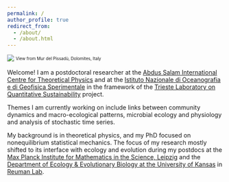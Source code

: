 ```yaml
---
permalink: /
author_profile: true
redirect_from: 
  - /about/
  - /about.html
---
```


![](/images/MurDePissadùTop-cut.jpg)
<sup><sub>View from Mur del Pissadù, Dolomites, Italy</sub></sup>

Welcome! I am a postdoctoral researcher at the [Abdus Salam International Centre for Theoretical Physics](https://www.ictp.it/) and at the [Istituto Nazionale di Oceanografia e di Geofisica Sperimentale](https://www.ogs.it/it) in the framework of the [Trieste Laboratory on Quantitative Sustainability](https://fondazioneinternazionale.org/tlqs-en/) project.

Themes I am currently working on include links between community dynamics and macro-ecological patterns, microbial ecology and physiology and analysis of stochastic time series.

My background is in theoretical physics, and my PhD focused on nonequilibrium statistical mechanics.
The focus of my research mostly shifted to its interface with ecology and evolution during my postdocs
at the [Max Planck Institute for Mathematics in the Science, Leipzig](https://www.mis.mpg.de/) and the [Department of Ecology & Evolutionary Biology at the University of Kansas](https://biosurvey.ku.edu/people/onofrio-mazzarisi)
in [Reuman Lab](https://reumanlab.ku.edu/).
